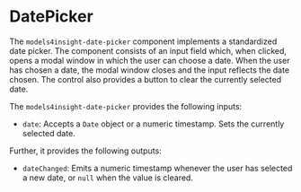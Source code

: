 # DatePicker

The `models4insight-date-picker` component implements a standardized date picker. The component consists of an input field which, when clicked, opens a modal window in which the user can choose a date. When the user has chosen a date, the modal window closes and the input reflects the date chosen. The control also provides a button to clear the currently selected date.

The `models4insight-date-picker` provides the following inputs:

- `date`: Accepts a `Date` object or a numeric timestamp. Sets the currently selected date.

Further, it provides the following outputs:

- `dateChanged`: Emits a numeric timestamp whenever the user has selected a new date, or `null` when the value is cleared.
